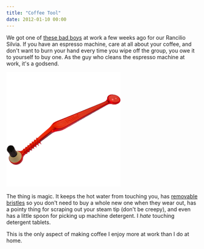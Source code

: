 ```yaml
---
title: "Coffee Tool"
date: 2012-01-10 00:00
---
```


<p>We got one of <a href="http://www.amazon.com/gp/product/B004QDYM9M/ref=as_li_ss_tl?ie=UTF8&amp;tag=ashfur-20&amp;linkCode=as2&amp;camp=1789&amp;creative=390957&amp;creativeASIN=B004QDYM9M" target="_blank">these bad boys</a> at work a few weeks ago for our Rancilio Silvia. If you have an espresso machine, care at all about your coffee, and don't want to burn your hand every time you wipe off the group, you owe it to yourself to buy one. As the guy who cleans the espresso machine at work, it's a godsend. </p>

<img src="/img/import/blog/2012/01/coffee-tool/B97D111604D84A13A95FA2710CC9160C.png" class="img-responsive" />

<p>The thing is magic. It keeps the hot water from touching you, has <a href="http://www.amazon.com/gp/product/B001D075RC/ref=as_li_ss_tl?ie=UTF8&amp;tag=ashfur-20&amp;linkCode=as2&amp;camp=1789&amp;creative=390957&amp;creativeASIN=B001D075RC" target="_blank">removable bristles</a> so you don't need to buy a whole new one when they wear out, has a pointy thing for scraping out your steam tip (don't be creepy), and even has a little spoon for picking up machine detergent. I <em>hate</em> touching detergent tablets.</p>

<p>This is the only aspect of making coffee I enjoy more at work than I do at home.</p>

<!-- more -->

